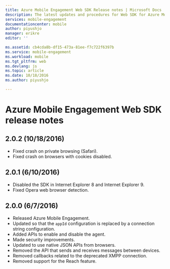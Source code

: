 ```yaml
---
title: Azure Mobile Engagement Web SDK Release notes | Microsoft Docs
description: The latest updates and procedures for Web SDK for Azure Mobile Engagement
services: mobile-engagement
documentationcenter: mobile
author: piyushjo
manager: erikre
editor: ''

ms.assetid: cb4cda8b-df15-473a-81ee-f7c722f6397b
ms.service: mobile-engagement
ms.workload: mobile
ms.tgt_pltfrm: web
ms.devlang: js
ms.topic: article
ms.date: 10/18/2016
ms.author: piyushjo

---
```

# Azure Mobile Engagement Web SDK release notes
## 2.0.2 (10/18/2016)
* Fixed crash on private browsing (Safari).
* Fixed crash on browsers with cookies disabled.

## 2.0.1 (6/10/2016)
* Disabled the SDK in Internet Explorer 8 and Internet Explorer 9.
* Fixed Opera web browser detection.

## 2.0.0 (6/7/2016)
* Released Azure Mobile Engagement.
* Updated so that the `appId` configuration is replaced by a connection string configuration.
* Added APIs to enable and disable the agent.
* Made security improvements.
* Updated to use native JSON APIs from browsers.
* Removed the API that sends and receives messages between devices.
* Removed callbacks related to the deprecated XMPP connection.
* Removed support for the Reach feature.

